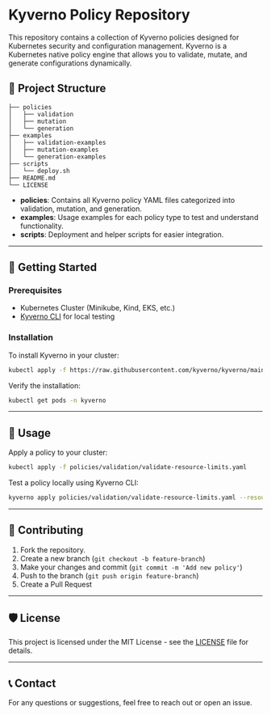 # Kyverno Policy Repository

This repository contains a collection of Kyverno policies designed for Kubernetes security and configuration management. Kyverno is a Kubernetes native policy engine that allows you to validate, mutate, and generate configurations dynamically.

## 📌 **Project Structure**

```
├── policies
│   ├── validation
│   ├── mutation
│   └── generation
├── examples
│   ├── validation-examples
│   ├── mutation-examples
│   └── generation-examples
├── scripts
│   └── deploy.sh
├── README.md
└── LICENSE
```

* **policies**: Contains all Kyverno policy YAML files categorized into validation, mutation, and generation.
* **examples**: Usage examples for each policy type to test and understand functionality.
* **scripts**: Deployment and helper scripts for easier integration.

---

## 🚀 **Getting Started**

### Prerequisites

* Kubernetes Cluster (Minikube, Kind, EKS, etc.)
* [Kyverno CLI](https://kyverno.io/docs/kyverno-cli/) for local testing

### Installation

To install Kyverno in your cluster:

```sh
kubectl apply -f https://raw.githubusercontent.com/kyverno/kyverno/main/config/install.yaml
```

Verify the installation:

```sh
kubectl get pods -n kyverno
```

---

## 🔎 **Usage**

Apply a policy to your cluster:

```sh
kubectl apply -f policies/validation/validate-resource-limits.yaml
```

Test a policy locally using Kyverno CLI:

```sh
kyverno apply policies/validation/validate-resource-limits.yaml --resource examples/validation-examples/deployment.yaml
```

---

## 🤝 **Contributing**

1. Fork the repository.
2. Create a new branch (`git checkout -b feature-branch`)
3. Make your changes and commit (`git commit -m 'Add new policy'`)
4. Push to the branch (`git push origin feature-branch`)
5. Create a Pull Request

---

## 🛡️ **License**

This project is licensed under the MIT License - see the [LICENSE](LICENSE) file for details.

---

## 📞 **Contact**

For any questions or suggestions, feel free to reach out or open an issue.
